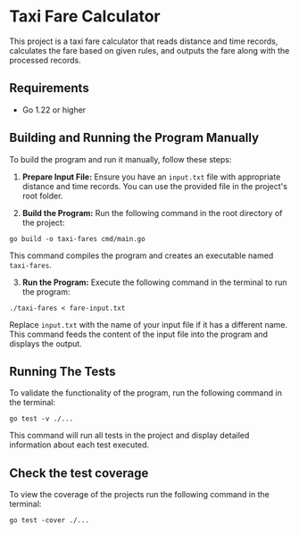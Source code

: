 # Taxi Fare Calculator

This project is a taxi fare calculator that reads distance and time records, calculates the fare based on given rules, and outputs the fare along with the processed records.

## Requirements

- Go 1.22 or higher

## Building and Running the Program Manually

To build the program and run it manually, follow these steps:

1. **Prepare Input File:**
   Ensure you have an `input.txt` file with appropriate distance and time records. You can use the provided file in the project's root folder.

2. **Build the Program:**
   Run the following command in the root directory of the project:
```
go build -o taxi-fares cmd/main.go
```
This command compiles the program and creates an executable named `taxi-fares`.

3. **Run the Program:**
Execute the following command in the terminal to run the program:
```
./taxi-fares < fare-input.txt

```
Replace `input.txt` with the name of your input file if it has a different name. This command feeds the content of the input file into the program and displays the output.

## Running The Tests

To validate the functionality of the program, run the following command in the terminal:
```
go test -v ./...
```
This command will run all tests in the project and display detailed information about each test executed.

## Check the test coverage

To view the coverage of the projects run the following command in the terminal:
```
go test -cover ./...
```
